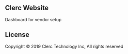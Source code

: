 ## Clerc Website
Dashboard for vendor setup

## License 
Copyright © 2019 Clerc Technology Inc, All rights reserved
